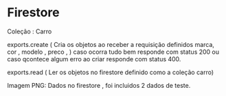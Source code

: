 # Firestore

Coleção : Carro

exports.create ( Cria os objetos  ao receber a requisição definidos marca, cor , modelo , preco , ) caso ocorra tudo bem responde com status 200 ou caso qcontece algum erro ao criar
responde com status 400.


exports.read ( Ler os objetos no firestore definido como a coleção carro)


Imagem PNG: Dados no firestore , foi incluidos 2 dados de teste.
